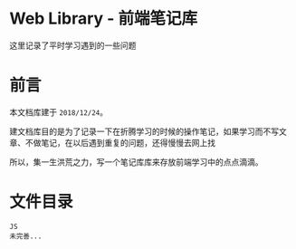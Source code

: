 # Web Library - 前端笔记库
这里记录了平时学习遇到的一些问题

# 前言
本文档库建于 ` 2018/12/24 `。

建文档库目的是为了记录一下在折腾学习的时候的操作笔记，如果学习而不写文章、不做笔记，在以后遇到重复的问题，还得慢慢去网上找

所以，集一生洪荒之力，写一个笔记库库来存放前端学习中的点点滴滴。

# 文件目录
    JS
    未完善...
